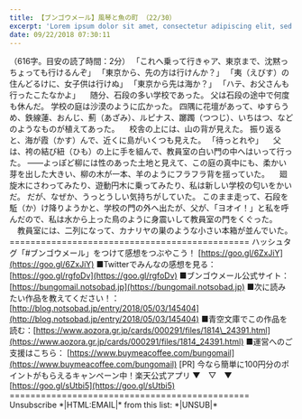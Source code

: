 ```yaml
---
title: 【ブンゴウメール】風琴と魚の町 （22/30）
excerpt: 'Lorem ipsum dolor sit amet, consectetur adipiscing elit, sed do eiusmod tempor incididunt ut labore et dolore magna aliqua. Praesent elementum facilisis leo vel fringilla est ullamcorper eget. At imperdiet dui accumsan sit amet nulla facilisi morbi tempus.'
date: 09/22/2018 07:30:11
---
```


（616字。目安の読了時間：2分） 「これへ乗って行きゃア、東京まで、沈黙っちょっても行けるんぞ」 「東京から、先の方は行けんか？」 「夷（えびす）の住んどるけに、女子供は行けぬ」 「東京から先は海か？」 「ハテ、お父さんも行ったこたなかよ」 　随分、石段の多い学校であった。 父は石段の途中で何度も休んだ。 学校の庭は沙漠のように広かった。 四隅に花壇があって、ゆすらうめ、鉄線蓮、おんじ、薊（あざみ）、ルピナス、躑躅（つつじ）、いちはつ、などのようなものが植えてあった。 　校舎の上には、山の背が見えた。 振り返ると、海が霞（かす）んで、近くに島がいくつも見えた。 「待っとれや」 　父は、袴の結び紐（ひも）の上に手を組んで、教員室の白い門の中へはいって行った。 ――よっぽど柳には性のあった土地と見えて、この庭の真中にも、柔かい芽を出した大きい、柳の木が一本、羊のようにフラフラ背を揺っていた。 　廻旋木にさわってみたり、遊動円木に乗ってみたり、私は新しい学校の匂いをかいだ。 だが、なぜか、うっとうしい気持ちがしていた。 このまま走って、石段を駈（か）け降りようかと、学校の門の外へ出たが、父が、「ヨオイ！」と私を呼んだので、私は水から上った鳥のように身震いして教員室の門をくぐった。 　教員室には、二列になって、カナリヤの巣のような小さい本箱が並んでいた。 ============================================== ハッシュタグ「#ブンゴウメール」をつけて感想をつぶやこう！ [https://goo.gl/6ZxJiY](https://goo.gl/6ZxJiY) ■Twitterでみんなの感想を見る：[https://goo.gl/rgfoDv](https://goo.gl/rgfoDv) ■ブンゴウメール公式サイト：[https://bungomail.notsobad.jp](https://bungomail.notsobad.jp) ■次に読みたい作品を教えてください！：[http://blog.notsobad.jp/entry/2018/05/03/145404](http://blog.notsobad.jp/entry/2018/05/03/145404) ■青空文庫でこの作品を読む：[https://www.aozora.gr.jp/cards/000291/files/1814\_24391.html](https://www.aozora.gr.jp/cards/000291/files/1814_24391.html) ■運営へのご支援はこちら： [https://www.buymeacoffee.com/bungomail](https://www.buymeacoffee.com/bungomail) \[PR\] 今なら簡単に100円分のポイントがもらえるキャンペーン中！楽天公式アプリ ▼　▽　▼ [https://goo.gl/sUtbi5](https://goo.gl/sUtbi5) ============================================== Unsubscribe \*|HTML:EMAIL|\* from this list: \*|UNSUB|\*
